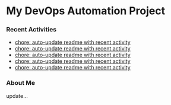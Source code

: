 # My DevOps Automation Project

### Recent Activities
<!-- activity:START -->
- [chore: auto-update readme with recent activity](https://github.com/kaigiii/mybowling-app/commit/bf50f50e21cca49e751bd78ede83496afbaccaea)
- [chore: auto-update readme with recent activity](https://github.com/kaigiii/mybowling-app/commit/8500c155d93781fce9126ab9c930ecba8e450882)
- [chore: auto-update readme with recent activity](https://github.com/kaigiii/mybowling-app/commit/66f4bb50ef50bc3df9238f1c8408533c7c839793)
- [chore: auto-update readme with recent activity](https://github.com/kaigiii/mybowling-app/commit/2b7c3b998e5cb1377e11fde66dc467fcd9475612)
- [chore: auto-update readme with recent activity](https://github.com/kaigiii/mybowling-app/commit/665276b45ab46e3b51b77d85b551dde0249c4d0c)
<!-- activity:END -->

### About Me
<!-- MYLINKS:START -->
<!-- MYLINKS:END -->

update...
